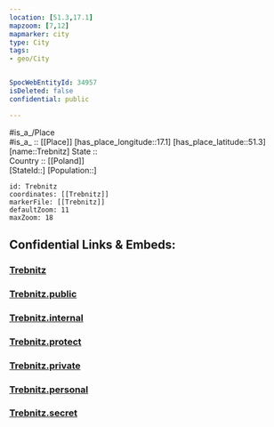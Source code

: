 ```yaml
---
location: [51.3,17.1] 
mapzoom: [7,12] 
mapmarker: city 
type: City
tags:
- geo/City


SpocWebEntityId: 34957
isDeleted: false
confidential: public

---
```

#is_a_/Place  
#is_a_ :: [[Place]] 
[has_place_longitude::17.1] 
[has_place_latitude::51.3] 
[name::Trebnitz] 
State ::  
Country :: [[Poland]]  
[StateId::] 
[Population::] 



```leaflet
id: Trebnitz
coordinates: [[Trebnitz]] 
markerFile: [[Trebnitz]] 
defaultZoom: 11 
maxZoom: 18
```


## Confidential Links & Embeds: 

### [Trebnitz](/_Standards/Earth/Continent/Europe/Europe~East/Poland/Provinces~Poland/Lower_Silesian/City/Trebnitz.md) 

### [Trebnitz.public](/_public/Earth/Continent/Europe/Europe~East/Poland/Provinces~Poland/Lower_Silesian/City/Trebnitz.public.md) 

### [Trebnitz.internal](/_internal/Earth/Continent/Europe/Europe~East/Poland/Provinces~Poland/Lower_Silesian/City/Trebnitz.internal.md) 

### [Trebnitz.protect](/_protect/Earth/Continent/Europe/Europe~East/Poland/Provinces~Poland/Lower_Silesian/City/Trebnitz.protect.md) 

### [Trebnitz.private](/_private/Earth/Continent/Europe/Europe~East/Poland/Provinces~Poland/Lower_Silesian/City/Trebnitz.private.md) 

### [Trebnitz.personal](/_personal/Earth/Continent/Europe/Europe~East/Poland/Provinces~Poland/Lower_Silesian/City/Trebnitz.personal.md) 

### [Trebnitz.secret](/_secret/Earth/Continent/Europe/Europe~East/Poland/Provinces~Poland/Lower_Silesian/City/Trebnitz.secret.md)

